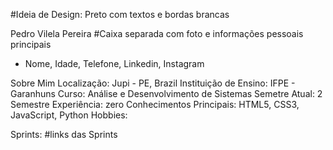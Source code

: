 #Ideia de Design: Preto com textos e bordas brancas

Pedro Vilela Pereira
#Caixa separada com foto e informações pessoais principais
- Nome, Idade, Telefone, Linkedin, Instagram

Sobre Mim
Localização: Jupi - PE, Brazil
Instituição de Ensino: IFPE - Garanhuns
Curso: Análise e Desenvolvimento de Sistemas
Semetre Atual: 2 Semestre
Experiência: zero
Conhecimentos Principais: HTML5, CSS3, JavaScript, Python
Hobbies: 

Sprints:
#links das Sprints
